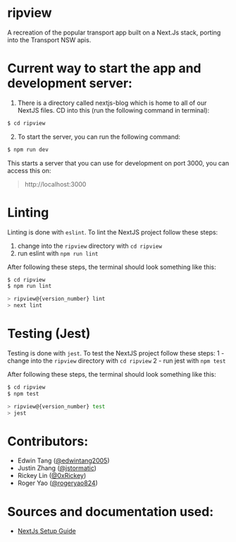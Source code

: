 # ripview
A recreation of the popular transport app built on a Next.Js stack, porting into the Transport NSW apis.

# Current way to start the app and development server:
1.  There is a directory called nextjs-blog which is home to all of our NextJS files. CD into this (run the following command in terminal):
```bash 
$ cd ripview 
```

2. To start the server, you can run the following command:
```bash
$ npm run dev

```

This starts a server that you can use for development on port 3000, you can access this on:
> http://localhost:3000

# Linting
Linting is done with `eslint`. To lint the NextJS project follow these steps:

1. change into the `ripview` directory with `cd ripview`
2. run eslint with `npm run lint`

After following these steps, the terminal should look something like this:
```bash
$ cd ripview
$ npm run lint

> ripview@{version_number} lint
> next lint

```

# Testing (Jest)
Testing is done with `jest`. To test the NextJS project follow these steps:
1 - change into the `ripview` directory with `cd ripview`
2 - run jest with `npm test`

After following these steps, the terminal should look something like this:
```bash
$ cd ripview
$ npm test

> ripview@{version_number} test
> jest
```

# Contributors:
- Edwin Tang ([@edwintang2005](https://github.com/Edwintang2005))
- Justin Zhang ([@jstormatic](https://github.com/jstormatic))
- Rickey Lin ([@0xRickey](https://github.com/0xRickey))
- Roger Yao ([@rogeryao824](https://github.com/rogeryao824))

# Sources and documentation used:
- [NextJs Setup Guide](https://nextjs.org/learn-pages-router/basics/create-nextjs-app/setup)

